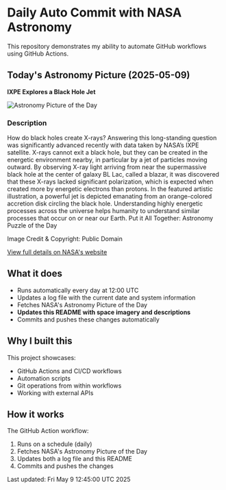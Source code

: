 # Daily Auto Commit with NASA Astronomy
This repository demonstrates my ability to automate GitHub workflows using GitHub Actions.

## Today's Astronomy Picture (2025-05-09)
**IXPE Explores a Black Hole Jet**

![Astronomy Picture of the Day](https://apod.nasa.gov/apod/image/2505/BLlac_NasaGarcia_960.jpg)

### Description
How do black holes create X-rays? Answering this long-standing question was significantly advanced recently with data taken by NASA’s IXPE satellite. X-rays cannot exit a black hole, but they can be created in the energetic environment nearby, in particular by a jet of particles moving outward. By observing X-ray light arriving from near the supermassive black hole at the center of galaxy BL Lac, called a blazar, it was discovered that these X-rays lacked significant polarization, which is expected when created more by energetic electrons than protons. In the featured artistic illustration, a powerful jet is depicted emanating from an orange-colored accretion disk circling the black hole. Understanding highly energetic processes across the universe helps humanity to understand similar processes that occur on or near our Earth.   Put it All Together: Astronomy Puzzle of the Day

Image Credit & Copyright: Public Domain

[View full details on NASA's website](https://apod.nasa.gov/apod/astropix.html)

## What it does
- Runs automatically every day at 12:00 UTC
- Updates a log file with the current date and system information
- Fetches NASA's Astronomy Picture of the Day
- **Updates this README with space imagery and descriptions**
- Commits and pushes these changes automatically

## Why I built this
This project showcases:
- GitHub Actions and CI/CD workflows
- Automation scripts
- Git operations from within workflows
- Working with external APIs

## How it works
The GitHub Action workflow:
1. Runs on a schedule (daily)
2. Fetches NASA's Astronomy Picture of the Day
3. Updates both a log file and this README
4. Commits and pushes the changes

Last updated: Fri May  9 12:45:00 UTC 2025
